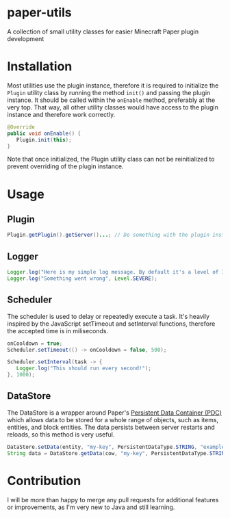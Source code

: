 # paper-utils
A collection of small utility classes for easier Minecraft Paper plugin development 

# Installation
Most utilities use the plugin instance, therefore it is required to initialize the `Plugin` utility class by running the method `init()` and passing the plugin instance. 
It should be called within the `onEnable` method, preferably at the very top. That way, all other utility classes would have access to the plugin instance and therefore work correctly.

```java
@Override
public void onEnable() {
   Plugin.init(this);
}
```
Note that once initialized, the Plugin utility class can not be reinitialized to prevent overriding of the plugin instance.

# Usage

## Plugin
```java
Plugin.getPlugin().getServer()...; // Do something with the plugin instance
```

## Logger
```java
Logger.log("Here is my simple log message. By default it's a level of INFO, but it can be specified.");
Logger.log("Something went wrong", Level.SEVERE);
```

## Scheduler

The scheduler is used to delay or repeatedly execute a task. It's heavily inspired by the JavaScript setTimeout and setInterval functions, therefore the accepted time is in miliseconds.
```java
onCooldown = true;
Scheduler.setTimeout(() -> onCooldown = false, 500);
```

```java
Scheduler.setInterval(task -> {
   Logger.log("This should run every second!");
}, 1000);
```

## DataStore

The DataStore is a wrapper around Paper's [Persistent Data Container (PDC)](https://docs.papermc.io/paper/dev/pdc) which allows data to be stored for a whole range of objects, such as items, entities, and block entities.
The data persists between server restarts and reloads, so this method is very useful.
```java
DataStore.setData(entity, "my-key", PersistentDataType.STRING, "example-value"); // Sets a key-value pair with the key being "my-key" and the value being a string "example-value".
String data = DataStore.getData(cow, "my-key", PersistentDataType.STRING); // Gets the value of the "my-key" key.
```

# Contribution
I will be more than happy to merge any pull requests for additional features or improvements, as I'm very new to Java and still learning.
